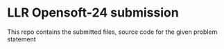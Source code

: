 # LLR Opensoft-24 submission
This repo contains the submitted files, source code for the given problem statement